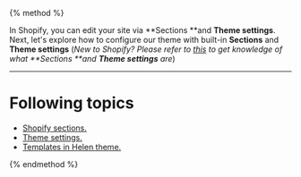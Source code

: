 {% method %}

In Shopify, you can edit your site via **Sections **and **Theme settings**. Next, let's explore how to configure our theme with built-in **Sections** and **Theme settings**
(_New to Shopify? Please refer to [this](https://help.shopify.com/en/manual/using-themes/change-the-layout/theme-settings/sections-and-settings) to get knowledge of what **Sections **and **Theme settings** are_)

______________________________________________________________________

# Following topics
* [Shopify sections.](https://arenatheme.gitbooks.io/helen-documentation/content/sections.html) 
* [Theme settings.](https://arenatheme.gitbooks.io/helen-documentation/content/theme-settings.html)
* [Templates in Helen theme.](https://arenatheme.gitbooks.io/helen-documentation/content/customization/templates.html)

{% endmethod %}